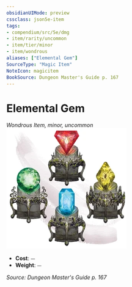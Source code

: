 ```yaml
---
obsidianUIMode: preview
cssclass: json5e-item
tags:
- compendium/src/5e/dmg
- item/rarity/uncommon
- item/tier/minor
- item/wondrous
aliases: ["Elemental Gem"]
SourceType: "Magic Item"
NoteIcon: magicitem
BookSource: Dungeon Master's Guide p. 167
---
```

# Elemental Gem
*Wondrous Item, minor, uncommon*  
![](/3-Mechanics/CLI/items/img/elemental-gem.webp#right)  

- **Cost**: ⏤
- **Weight**: ⏤

*Source: Dungeon Master's Guide p. 167*